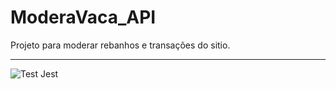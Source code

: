 # ModeraVaca_API
Projeto para moderar rebanhos e transações do sitio.

***
![Test Jest](https://github.com/marconwillian/ModeraVaca_backend/workflows/Test%20Jest/badge.svg?branch=master)
